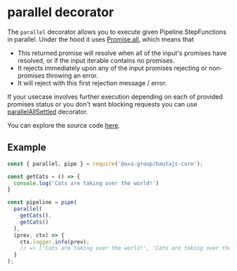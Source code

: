 # parallel decorator

The `parallel` decorator allows you to execute given Pipeline.StepFunctions in parallel. Under the hood it uses [Promise.all](https://developer.mozilla.org/en-US/docs/Web/JavaScript/Reference/Global_Objects/Promise/all), which means that

- This returned promise will resolve when all of the input's promises have resolved, or if the input iterable contains no promises.
- It rejects immediately upon any of the input promises rejecting or non-promises throwing an error.
- It will reject with this first rejection message / error.

If your usecase involves further execution depending on each of provided promises status or you don't want blocking requests you can use [parallelAllSettled](./parallelSettled.md) decorator.

You can explore the source code [here](../../packages/bautajs-core/src/decorators/parallel.ts).

## Example

```js
const { parallel, pipe } = require('@axa-group/bautajs-core');

const getCats = () => {
  console.log('Cats are taking over the world!')
}

const pipeline = pipe(
  parallel(
    getCats(),
    getCats()
  ),
  (prev, ctx) => {
    ctx.logger.info(prev);
    // => ['Cats are taking over the world!', 'Cats are taking over the world!']
  }
);
```
